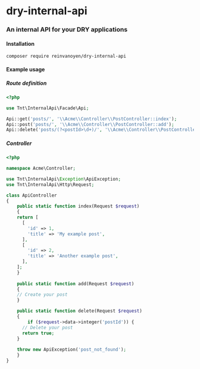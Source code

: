 # dry-internal-api
### An internal API for your DRY applications

#### Installation

```ssh
composer require reinvanoyen/dry-internal-api
```

#### Example usage

##### Route definition

```php
<?php

use Tnt\InternalApi\Facade\Api;

Api::get('posts/', '\\Acme\\Controller\\PostController::index');
Api::post('posts/', '\\Acme\\Controller\\PostController::add');
Api::delete('posts/(?<postId>\d+)/', '\\Acme\\Controller\\PostController::delete');

```
##### Controller

```php
<?php

namespace Acme\Controller;

use Tnt\InternalApi\Exception\ApiException;
use Tnt\InternalApi\Http\Request;

class ApiController
{
	public static function index(Request $request)
	{
    return [
      [
        'id' => 1,
        'title' => 'My example post',
      ],
      [
        'id' => 2,
        'title' => 'Another example post',
      ],
    ];
	}
  
	public static function add(Request $request)
	{
    // Create your post
	}

	public static function delete(Request $request)
	{
		if ($request->data->integer('postId')) {
      // Delete your post
      return true;
    }
    
    throw new ApiException('post_not_found');
	}
}
```
